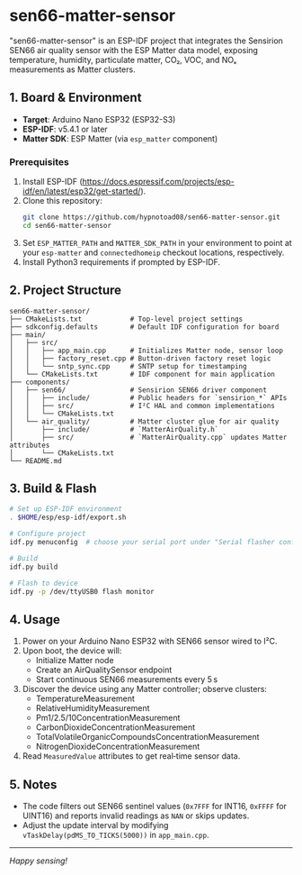 # sen66-matter-sensor

"sen66-matter-sensor" is an ESP-IDF project that integrates the Sensirion SEN66 air quality sensor with the ESP Matter data model, exposing temperature, humidity, particulate matter, CO₂, VOC, and NOₓ measurements as Matter clusters.

## 1. Board & Environment

- **Target**: Arduino Nano ESP32 (ESP32-S3)
- **ESP-IDF**: v5.4.1 or later
- **Matter SDK**: ESP Matter (via `esp_matter` component)

### Prerequisites

1. Install ESP-IDF (https://docs.espressif.com/projects/esp-idf/en/latest/esp32/get-started/).
2. Clone this repository:
   ```bash
   git clone https://github.com/hypnotoad08/sen66-matter-sensor.git
   cd sen66-matter-sensor
   ```
3. Set `ESP_MATTER_PATH` and `MATTER_SDK_PATH` in your environment to point at your `esp-matter` and `connectedhomeip` checkout locations, respectively.
4. Install Python3 requirements if prompted by ESP-IDF.

## 2. Project Structure

```
sen66-matter-sensor/
├── CMakeLists.txt            # Top-level project settings
├── sdkconfig.defaults        # Default IDF configuration for board
├── main/
│   ├── src/
│   │   ├── app_main.cpp      # Initializes Matter node, sensor loop
│   │   ├── factory_reset.cpp # Button-driven factory reset logic
│   │   └── sntp_sync.cpp     # SNTP setup for timestamping
│   └── CMakeLists.txt        # IDF component for main application
├── components/
│   ├── sen66/                # Sensirion SEN66 driver component
│   │   ├── include/          # Public headers for `sensirion_*` APIs
│   │   ├── src/              # I²C HAL and common implementations
│   │   └── CMakeLists.txt
│   └── air_quality/          # Matter cluster glue for air quality
│       ├── include/          # `MatterAirQuality.h`
│       ├── src/              # `MatterAirQuality.cpp` updates Matter attributes
│       └── CMakeLists.txt
└── README.md
```

## 3. Build & Flash

```bash
# Set up ESP-IDF environment
. $HOME/esp/esp-idf/export.sh

# Configure project
idf.py menuconfig  # choose your serial port under "Serial flasher config"

# Build
idf.py build

# Flash to device
idf.py -p /dev/ttyUSB0 flash monitor
```

## 4. Usage

1. Power on your Arduino Nano ESP32 with SEN66 sensor wired to I²C.
2. Upon boot, the device will:
   - Initialize Matter node
   - Create an AirQualitySensor endpoint
   - Start continuous SEN66 measurements every 5 s
3. Discover the device using any Matter controller; observe clusters:
   - TemperatureMeasurement
   - RelativeHumidityMeasurement
   - Pm1/2.5/10ConcentrationMeasurement
   - CarbonDioxideConcentrationMeasurement
   - TotalVolatileOrganicCompoundsConcentrationMeasurement
   - NitrogenDioxideConcentrationMeasurement
4. Read `MeasuredValue` attributes to get real‑time sensor data.

## 5. Notes

- The code filters out SEN66 sentinel values (`0x7FFF` for INT16, `0xFFFF` for UINT16) and reports invalid readings as `NAN` or skips updates.
- Adjust the update interval by modifying `vTaskDelay(pdMS_TO_TICKS(5000))` in `app_main.cpp`.

---

*Happy sensing!*

